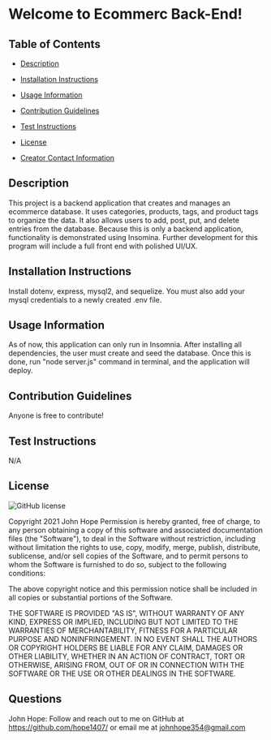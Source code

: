 
# Welcome to Ecommerc Back-End!
## Table of Contents
- [Description](#description)

- [Installation Instructions](#install)

- [Usage Information](#usage)

- [Contribution Guidelines](#contribution)

- [Test Instructions](#test)

- [License](#license)

- [Creator Contact Information](#questions)
## Description <a name="description"></a>
This project is a backend application that creates and manages an ecommerce database.  It uses categories, products, tags, and product tags to organize the data.  It also allows users to add, post, put, and delete entries from the database.  Because this is only a backend application, functionality is demonstrated using Insomina.  Further development for this program will include a full front end with polished UI/UX.
## Installation Instructions <a name="install"></a>
Install dotenv, express, mysql2, and sequelize. You must also add your mysql credentials to a newly created .env file.
## Usage Information <a name="usage"></a>
As of now, this application can only run in Insomnia.  After installing all dependencies, the user must create and seed the database.  Once this is done, run "node server.js" command in terminal, and the application will deploy.
## Contribution Guidelines <a name="contribution"></a>
Anyone is free to contribute!
## Test Instructions <a name="test"></a>
N/A
## License <a name="license"></a>
![GitHub license](https://img.shields.io/badge/license-MIT-blue.svg)

Copyright 2021 John Hope
Permission is hereby granted, free of charge, to any person obtaining a copy of this software and associated documentation files (the "Software"), to deal in the Software without restriction, including without limitation the rights to use, copy, modify, merge, publish, distribute, sublicense, and/or sell copies of the Software, and to permit persons to whom the Software is furnished to do so, subject to the following conditions:
        
The above copyright notice and this permission notice shall be included in all copies or substantial portions of the Software.
        
THE SOFTWARE IS PROVIDED "AS IS", WITHOUT WARRANTY OF ANY KIND, EXPRESS OR IMPLIED, INCLUDING BUT NOT LIMITED TO THE WARRANTIES OF MERCHANTABILITY, FITNESS FOR A PARTICULAR PURPOSE AND NONINFRINGEMENT. IN NO EVENT SHALL THE AUTHORS OR COPYRIGHT HOLDERS BE LIABLE FOR ANY CLAIM, DAMAGES OR OTHER LIABILITY, WHETHER IN AN ACTION OF CONTRACT, TORT OR OTHERWISE, ARISING FROM, OUT OF OR IN CONNECTION WITH THE SOFTWARE OR THE USE OR OTHER DEALINGS IN THE SOFTWARE.
## Questions <a name="questions"></a>
John Hope: Follow and reach out to me on GitHub at https://github.com/hope1407/ or email me at johnhope354@gmail.com
